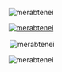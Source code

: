 <p align="center"><img align="center" src="https://github-readme-stats.vercel.app/api/top-langs/?username=merabtenei&layout=compact&hide_border=true&bg_color=00000000&theme=transparent&langs_count=10" alt="merabtenei" /></p>

<p align="center">
    <a href="https://github.com/ryo-ma/github-profile-trophy">
        <img src="https://github-profile-trophy.vercel.app/?username=merabtenei&theme=theme=transparent&no-bg=true&no-frame=true&column=4" alt="merabtenei"/>
    </a>
</p>

<p align="center">&nbsp;<img align="center" src="https://github-readme-stats.vercel.app/api?username=merabtenei&show_icons=true&theme=transparent" alt="merabtenei" /></p>

<p align="center"><img align="center" src="https://github-readme-streak-stats.herokuapp.com/?user=merabtenei&theme=tokyonight" alt="merabtenei" /></p>


